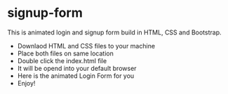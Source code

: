 # signup-form
This is animated login and signup form build in HTML, CSS and Bootstrap.
- Downlaod HTML and CSS files to your machine
- Place both files on same location
- Double click the index.html file
- It will be opend into your default browser
- Here is the animated Login Form for you
- Enjoy!

